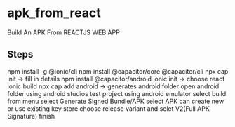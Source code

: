 # apk_from_react
Build An APK From REACTJS WEB APP

## Steps
npm install -g @ionic/cli
npm install @capacitor/core @capacitor/cli
npx cap init -> fill in details
npm install @capacitor/android
ionic init -> choose react
ionic build
npx cap add android -> generates android folder
open android folder using android studios
test project using android emulator
select build from menu
select Generate Signed Bundle/APK
select APK
can create new or use existing key store
choose release variant and selet V2(Full APK Signature)
finish
